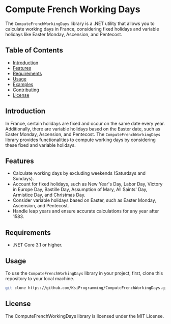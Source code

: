 # Compute French Working Days

The `ComputeFrenchWorkingDays` library is a .NET utility that allows you to calculate working days in France, considering fixed holidays and variable holidays like Easter Monday, Ascension, and Pentecost.

## Table of Contents

- [Introduction](#introduction)
- [Features](#features)
- [Requirements](#requirements)
- [Usage](#usage)
- [Examples](#examples)
- [Contributing](#contributing)
- [License](#license)

## Introduction

In France, certain holidays are fixed and occur on the same date every year. Additionally, there are variable holidays based on the Easter date, such as Easter Monday, Ascension, and Pentecost. The `ComputeFrenchWorkingDays` library provides functionalities to compute working days by considering these fixed and variable holidays.

## Features

- Calculate working days by excluding weekends (Saturdays and Sundays).
- Account for fixed holidays, such as New Year's Day, Labor Day, Victory in Europe Day, Bastille Day, Assumption of Mary, All Saints' Day, Armistice Day, and Christmas Day.
- Consider variable holidays based on Easter, such as Easter Monday, Ascension, and Pentecost.
- Handle leap years and ensure accurate calculations for any year after 1583.

## Requirements

- .NET Core 3.1 or higher.

## Usage

To use the `ComputeFrenchWorkingDays` library in your project, first, clone this repository to your local machine.

```bash
git clone https://github.com/KsiProgramming/ComputeFrenchWorkingDays.git
````

## License
The ComputeFrenchWorkingDays library is licensed under the MIT License.
